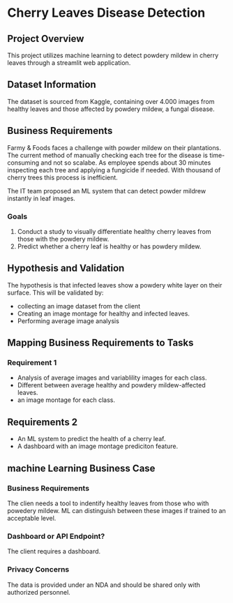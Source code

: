 # Cherry Leaves Disease Detection

## Project Overview
This project utilizes machine learning to detect powdery mildew in cherry leaves through a streamlit web application.

## Dataset Information
The dataset is sourced from Kaggle, containing over 4.000 images from healthy leaves and those affected by powdery mildew, a fungal disease.

## Business Requirements
Farmy & Foods faces a challenge with powder mildew on their plantations. The current method of manually checking each tree for the disease is time-consuming and not so scalabe. As employee spends about 30 minutes inspecting each tree and applying a fungicide if needed. With thousand of cherry trees this process is inefficient.

The IT team proposed an ML system that can detect powder mildrew instantly in leaf images.

### Goals
1. Conduct a study to visually differentiate healthy cherry leaves from those with the powdery mildew.
2. Predict whether a cherry leaf is healthy or has powdery mildew.

## Hypothesis and Validation
The hypothesis is that infected leaves show a powdery white layer on their surface. This will be validated by:
- collecting an image dataset from the client
- Creating an image montage for healthy and infected leaves.
- Performing average image analysis

## Mapping Business Requirements to Tasks 
### Requirement 1
- Analysis of average images and variablility images for each class.
- Different between average healthy and powdery mildew-affected leaves.
- an image montage for each class.

## Requirements 2
- An ML system to predict the health of a cherry leaf.
- A dashboard with an image montage prediciton feature.


## machine Learning Business Case
### Business Requirements
The clien needs a tool to indentify healthy leaves from those who with powedery mildew. ML can distinguish between these images if trained to an acceptable level.

### Dashboard or API Endpoint?
The client requires a dashboard.


### Privacy Concerns
The data is provided under an NDA and should be shared only with authorized personnel.

